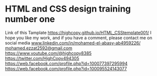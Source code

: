 # HTML and CSS design training number one
Link of this Tamplate https://highcopy.github.io/HTML_CSStemplate001/
I hope you like my work, and if you have a comment, please contact me on social media
www.linkedin.com/in/mohamed-el-abasy-ab4959226/
mohamed.ezzat2592@gmail.com
https://www.youtube.com/@highcopy8385
https://twitter.com/HighCopy494305
https://web.facebook.com/profile.php?id=100077397295994
https://web.facebook.com/profile.php?id=100095524143077
